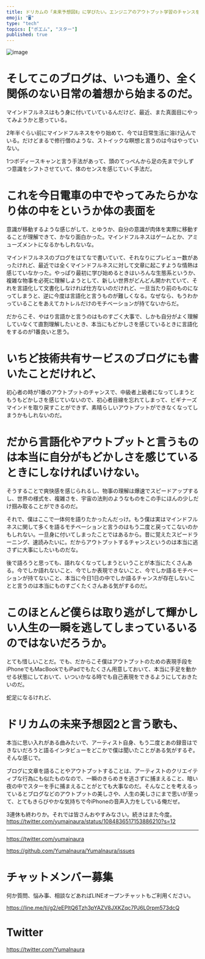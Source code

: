 ```yaml
---
title: ドリカムの「未来予想図Ⅱ」に学びたい。エンジニアのアウトプット学習のチャンスを逃すともう二度と戻ってこないかもしれない。描かれなかったQii
emoji: "🖥"
type: "tech"
topics: ["ポエム", "スター"]
published: true
---
```




![image](https://user-images.githubusercontent.com/13635059/51147843-2324ed00-189f-11e9-9be8-e52da692aaf9.png)

# そしてこのブログは、いつも通り、全く関係のない日常の着想から始まるのだ。


マインドフルネスはもう身に付いていているんだけど、最近、また真面目にやってみようかと思っている。

2年半ぐらい前にマインドフルネスをやり始めて、今では日常生活に溶け込んでいる。だけどまるで修行僧のような、ストイックな瞑想と言うのは今はやっていない。

1つボディースキャンと言う手法があって、頭のてっぺんから足の先まで少しずつ意識をシフトさせていて、体のセンスを感じていく手法だ。

# これを今日電車の中でやってみたらかなり体の中をというか体の表面を

意識が移動するような感じがして、とゆうか、自分の意識が肉体を実際に移動することが理解できて、かなり面白かった。マインドフルネスはゲームとか、アミューズメントになるかもしれないな。

マインドフルネスのブログをはてなで書いていて、それなりにプレビュー数があったけれど、最近では全くマインドフルネスに対して文章に起こすような情熱は感じていなかった。やっぱり最初に学び始めるときはいろんな生態系というか、複雑な物事を必死に理解しようとして、新しい世界がどんどん開かれていて、それを言語化して文書化しなければ仕方ないのだけれど、一旦当たり前のものになってしまうと、逆に今度は言語化と言うものが難しくなる。なぜなら、もうわかっていることをあえてカトレルだけのモチベーションが持てないからだ。

だからこそ、やはり言語かと言うのはものすごく大事で、しかも自分がよく理解していなくて直割理解したいとき、本当にもどかしさを感じているときに言語化をするのが1番良いと思う。

# いちど技術共有サービスのブログにも書いたことだけれど、

初心者の時が1番のアウトプットのチャンスで、中級者上級者になってしまうともうもどかしさを感じていないので、初心者目線を忘れてしまって、ビギナーズマインドを取り戻すことができず、素晴らしいアウトプットができなくなってしまうかもしれないのだ。

# だから言語化やアウトプットと言うものは本当に自分がもどかしさを感じているときにしなければいけない。

そうすることで爽快感を感じられるし、物事の理解は爆速でスピードアップするし、世界の様式を、複雑さを、宇宙の法則のようなものをこの手にほんの少しだけ掴み取ることができるのだ。

それで、僕はここで一体何を語りたかったんだっけ。もう僕は実はマインドフルネスに関して多くを語るモチベーションと言うのはもう二度と戻ってこないのかもしれない。一旦身に付いてしまったことではあるから。昔に覚えたスピードラーニング、速読みたいに。だからアウトプットするチャンスというのは本当に逃さずに大事にしたいものだな。

後で語ろうと思っても、語れなくなってしまうということが本当にたくさんある。今でしか語れないこと、今でしか表現できないこと、今でしか語るモチベーションが持てないこと、本当に今日1日の中でしか語るチャンスが存在しないことと言うのは本当にものすごくたくさんある気がするのだ。

# このほとんど僕らは取り逃がして輝かしい人生の一瞬を逃してしまっているいるのではないだろうか。

とても惜しいことだ。でも、だからこそ僕はアウトプットのための表現手段をiPhoneでもMacBookでもiPadでもたくさん用意しておいて、本当に手足を動かせる状態にしておいて、いついかなる時でも自己表現をできるようにしておきたいのだ。

蛇足になるけれど、

# ドリカムの未来予想図2と言う歌も、

本当に思い入れがある曲みたいで、アーティスト自身、もう二度とあの録音はできないだろうと語るインタビューをどこかで僕は聞いたことがある気がするぞ。そんな感じで。

ブログに文章を語ることやアウトプットすることは、アーティストのクリエイティブな行為にも似たものなので、一瞬のきらめきを逃さずに捕まえること、暗い夜の中でスターを手に捕まえることがとても大事なのだ。そんなことを考えるっているとブログなどのアウトプットの美しさや、人生の美しさにまで思いが至って、とてもきらびやかな気持ちで今iPhoneの音声入力をしている俺だぜ。

3連休も終わりか。それでは皆さんおやすみなさい。続きはまた今度。
https://twitter.com/yumainaura/status/1084836517153886210?s=12

---

https://twitter.com/yumainaura

https://github.com/YumaInaura/YumaInaura/issues









<!-- Update From Qiita API -->

# チャットメンバー募集


何か質問、悩み事、相談などあればLINEオープンチャットもご利用ください。

https://line.me/ti/g2/eEPltQ6Tzh3pYAZV8JXKZqc7PJ6L0rpm573dcQ





# Twitter


https://twitter.com/YumaInaura


<!-- Update From Qiita API -->


